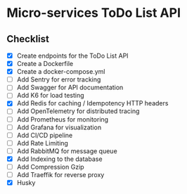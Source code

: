# Micro-services ToDo List API

## Checklist

- [x] Create endpoints for the ToDo List API
- [x] Create a Dockerfile
- [x] Create a docker-compose.yml 
- [ ] Add Sentry for error tracking
- [ ] Add Swagger for API documentation
- [ ] Add K6 for load testing
- [x] Add Redis for caching / Idempotency HTTP headers
- [ ] Add OpenTelemetry for distributed tracing
- [ ] Add Prometheus for monitoring
- [ ] Add Grafana for visualization
- [ ] Add CI/CD pipeline
- [ ] Add Rate Limiting
- [ ] Add RabbitMQ for message queue
- [x] Add Indexing to the database
- [ ] Add Compression Gzip
- [ ] Add Traeffik for reverse proxy
- [x] Husky